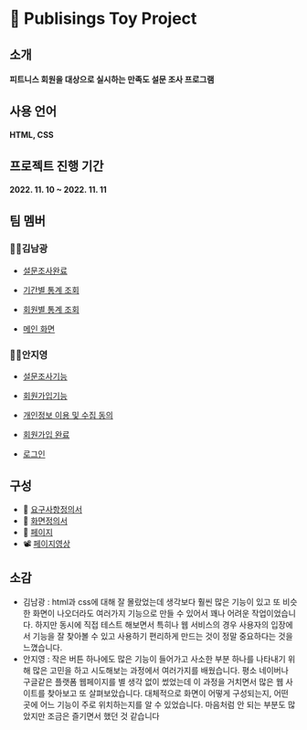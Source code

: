 # 🌊 Publisings Toy Project

## 소개

#### 피트니스 회원을 대상으로 실시하는 만족도 설문 조사 프로그램

## 사용 언어

#### HTML, CSS

## 프로젝트 진행 기간

#### 2022. 11. 10 ~ 2022. 11. 11

## 팀 멤버

### 🙋‍♂김남광

- [설문조사완료](https://github.com/KimNamKwang/Toy_project_Holy/blob/master/docs/HTMLs/Survey_submit.html)

- [기간별 통계 조회](https://github.com/KimNamKwang/Toy_project_Holy/blob/master/docs/HTMLs/Statistics_by_period.html)

- [회원별 통계 조회](https://github.com/KimNamKwang/Toy_project_Holy/blob/master/docs/HTMLs/Statistics_by_members.html)

- [메인 화면](https://github.com/KimNamKwang/Toy_project_Holy/blob/master/docs/index.html)

### 🙋‍♀안지영

- [설문조사기능](https://github.com/KimNamKwang/Toy_project_Holy/blob/master/docs/HTMLs/Survey.html)

- [회원가입기능](https://github.com/KimNamKwang/Toy_project_Holy/blob/master/docs/HTMLs/Join.html)

- [개인정보 이용 및 수집 동의](https://github.com/KimNamKwang/Toy_project_Holy/blob/master/docs/HTMLs/Join_agree.html)

- [회원가입 완료](https://github.com/KimNamKwang/Toy_project_Holy/blob/master/docs/HTMLs/Join_completion.html)

- [로그인](https://github.com/KimNamKwang/Toy_project_Holy/blob/master/docs/HTMLs/Login.html)

## 구성

- 📄 [요구사항정의서](https://docs.google.com/spreadsheets/d/123lKQAMeXs1e0xojYjV34sEz6893--HP/edit#gid=951428288)
- 📑 [화면정의서](https://github.com/KimNamKwang/Toy_project_Holy/blob/master/src/Images/Screen_definition_Holy.pdf)
- 📜 [페이지](https://kimnamkwang.github.io/Toy_project_Holy/)
- 📽 [페이지영상](https://www.youtube.com/watch?v=00qawzvbADU)

## 소감

- 김남광 : html과 css에 대해 잘 몰랐었는데 생각보다 훨씬 많은 기능이 있고 또 비슷한 화면이 나오더라도 여러가지 기능으로 만들 수 있어서 꽤나 어려운 작업이었습니다. 하지만 동시에 직접 테스트 해보면서 특히나 웹 서비스의 경우 사용자의 입장에서 기능을 잘 찾아볼 수 있고 사용하기 편리하게 만드는 것이 정말 중요하다는 것을 느꼈습니다.
- 안지영 : 작은 버튼 하나에도 많은 기능이 들어가고 사소한 부분 하나를 나타내기 위해 많은 고민을 하고 시도해보는 과정에서 여러가지를 배웠습니다. 평소 네이버나 구글같은 플랫폼 웹페이지를 별 생각 없이 썼었는데 이 과정을 거치면서 많은 웹 사이트를 찾아보고 또 살펴보았습니다. 대체적으로 화면이 어떻게 구성되는지, 어떤 곳에 어느 기능이 주로 위치하는지를 알 수 있었습니다. 마음처럼 안 되는 부분도 많았지만 조금은 즐기면서 했던 것 같습니다
